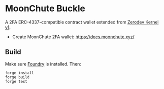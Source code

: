 # MoonChute Buckle

A 2FA ERC-4337-compatible contract wallet extended from [Zerodev Kernel v1](https://zerodev.app/).


- Create MoonChute 2FA wallet: https://docs.moonchute.xyz/

## Build

Make sure [Foundry](https://github.com/foundry-rs/foundry) is installed.  Then:

```
forge install
forge build
forge test
```
